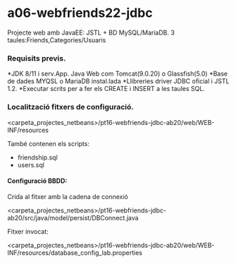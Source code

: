 # a06-webfriends22-jdbc
Projecte web amb JavaEE: JSTL + BD MySQL/MariaDB. 3 taules:Friends,Categories/Usuaris

### Requisits previs.

*JDK 8/11 i serv.App. Java Web com Tomcat(9.0.20) o Glassfish(5.0)
*Base de dades MYQSL o MariaDB instal.lada
*Llibreries driver JDBC oficial i JSTL 1.2.
*Executar scrits per a fer els CREATE i INSERT a les taules SQL.

### Localització fitxers de configuració.

<carpeta_projectes_netbeans>/pt16-webfriends-jdbc-ab20/web/WEB-INF/resources

També contenen els scripts:
* friendship.sql
* users.sql

#### Configuració BBDD:

Crida al fitxer amb la cadena de connexió

<carpeta_projectes_netbeans>/pt16-webfriends-jdbc-ab20/src/java/model/persist/DBConnect.java

Fitxer invocat:

<carpeta_projectes_netbeans>/pt16-webfriends-jdbc-ab20/web/WEB-INF/resources/database_config_lab.properties
